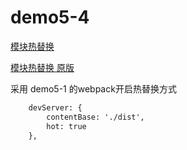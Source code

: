# demo5-4

[模块热替换](https://www.webpackjs.com/guides/hot-module-replacement/)

[模块热替换 原版](https://webpack.js.org/guides/hot-module-replacement/)

采用 demo5-1 的webpack开启热替换方式

``` diff
    devServer: {
        contentBase: './dist',
        hot: true
    },
```
